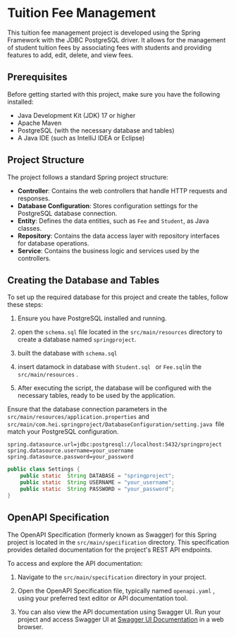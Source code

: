 # Tuition Fee Management

This tuition fee management project is developed using the Spring Framework with the JDBC PostgreSQL driver. It allows for the management of student tuition fees by associating fees with students and providing features to add, edit, delete, and view fees.

## Prerequisites
Before getting started with this project, make sure you have the following installed:

- Java Development Kit (JDK) 17 or higher
- Apache Maven
- PostgreSQL (with the necessary database and tables)
- A Java IDE (such as IntelliJ IDEA or Eclipse)

## Project Structure

The project follows a standard Spring project structure:

- **Controller**: Contains the web controllers that handle HTTP requests and responses.
- **Database Configuration**: Stores configuration settings for the PostgreSQL database connection.
- **Entity**: Defines the data entities, such as `Fee` and `Student`, as Java classes.
- **Repository**: Contains the data access layer with repository interfaces for database operations.
- **Service**: Contains the business logic and services used by the controllers.

## Creating the Database and Tables

To set up the required database for this project and create the tables, follow these steps:

1. Ensure you have PostgreSQL installed and running.

3.  open the `schema.sql` file located in the `src/main/resources` directory to create a database named `springproject`.

4.  built the database with  `schema.sql`

5. insert datamock in database with `Student.sql ` or `Fee.sql`in the `src/main/resources` .

6. After executing the script, the database will be configured with the necessary tables, ready to be used by the application.

Ensure that the database connection parameters in the `src/main/resources/application.properties` and
`src/main/com.hei.springproject/DatabaseConfiguration/setting.java `file match your PostgreSQL configuration.

```properties
spring.datasource.url=jdbc:postgresql://localhost:5432/springproject
spring.datasource.username=your_username
spring.datasource.password=your_password
```

```java
public class Settings {
    public static  String DATABASE = "springproject";
    public static  String USERNAME = "your_username";
    public static  String PASSWORD = "your_password";
}

```
## OpenAPI Specification

The OpenAPI Specification (formerly known as Swagger) for this Spring project is located in the `src/main/specification` directory. This specification provides detailed documentation for the project's REST API endpoints.

To access and explore the API documentation:

1. Navigate to the `src/main/specification` directory in your project.

2. Open the OpenAPI Specification file, typically named `openapi.yaml` , using your preferred text editor or API documentation tool.

3. You can also view the API documentation using Swagger UI. Run your project and access Swagger UI at [Swagger UI Documentation](https://petstore.swagger.io/?url=https://raw.githubusercontent.com/FanomezanaNat/SpringProject/main/src/main/specification/Tuition%20management.yaml) in a web browser.
